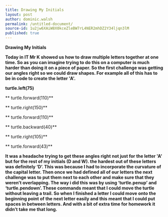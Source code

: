 ```yaml
---
title: Drawing My Initials
layout: post
author: dominic.walsh
permalink: /untitled-document/
source-id: 1u2jw6XAiW8X0kceZleBW7rL4NER2mhDZ2Y34ljqn3lM
published: true
---
```

**Drawing My Initials**

**Today in IT Mr K showed us how to draw multiple letters together at one time. So as you can imagine trying to do this on a computer is much harder than doing it on a piece of paper. So the first challenge was getting our angles right so we could draw shapes. For example all of this has to be in code to create the letter 'A'.**

**turtle.left(75)**

**  turtle.forward(110)**

**  turtle.right(150)**

**  turtle.forward(110)**

**  turtle.backward(40)**

**  turtle.right(105)**

**  turtle.forward(43)**

**It was a headache trying to get these angles right not just for the letter 'A' but for the rest of my initials (D and W). the hardest out of these letters was definitely ‘D’. This was because I had to incorporate the curvature of the capital letter. Then once we had defined all of our letters the next challenge was to put them next to each other and make sure that they weren’t overlapping. The way i did this was by using ‘turtle.penup’ and ‘turtle.pendown’. These commands meant that I could move the turtle without leaving a trail. So when I finished a letter I could move onto the beginning point of the next letter easily and this meant that I could put spaces in between letters. And with a bit of extra time for homework it didn’t take me that long.**

